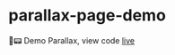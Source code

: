 # parallax-page-demo
📄📟 Demo Parallax, view code [live](https://github1s.com/ekaone/parallax-page-demo)

